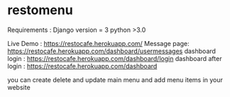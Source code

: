 # restomenu

Requirements :
Django version = 3
python >3.0


Live Demo : https://restocafe.herokuapp.com/
Message page: https://restocafe.herokuapp.com/dashboard/usermessages
dashboard login : https://restocafe.herokuapp.com/dashboard/login
dashboard after login : https://restocafe.herokuapp.com/dashboard

you can create delete and update main menu and add menu items in your website
